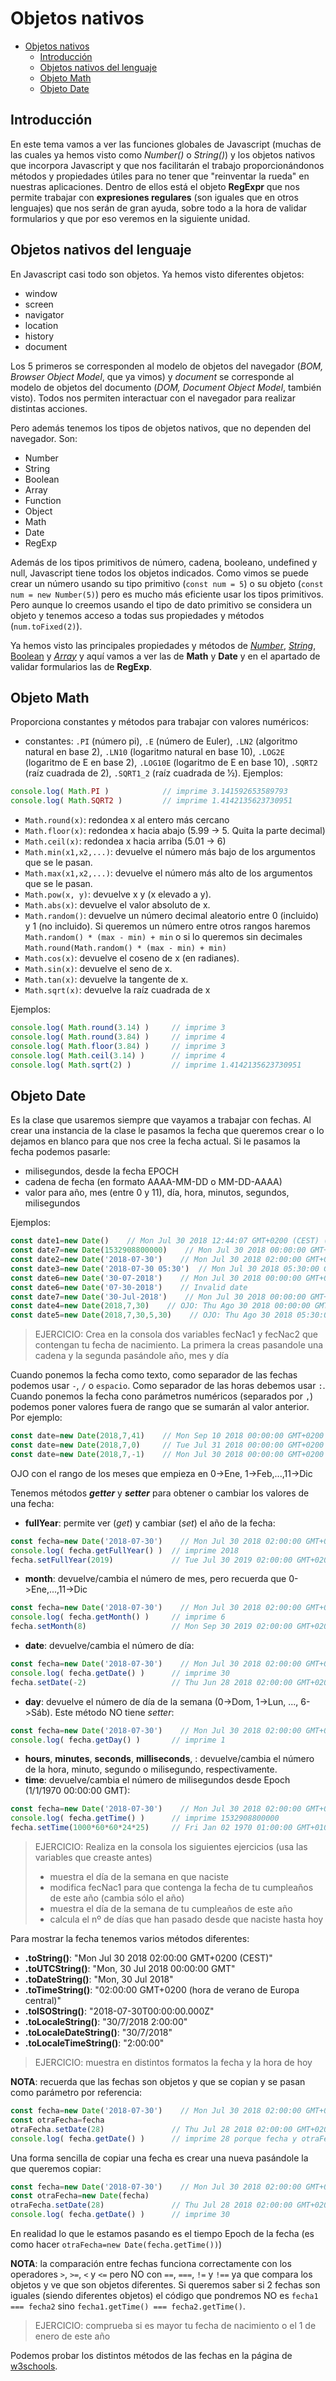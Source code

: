 # Objetos nativos
- [Objetos nativos](#objetos-nativos)
  - [Introducción](#introducción)
  - [Objetos nativos del lenguaje](#objetos-nativos-del-lenguaje)
  - [Objeto Math](#objeto-math)
  - [Objeto Date](#objeto-date)


## Introducción
En este tema vamos a ver las funciones globales de Javascript (muchas de las cuales ya hemos visto como _Number()_ o _String()_) y los objetos nativos que incorpora Javascript y que nos facilitarán el trabajo proporcionándonos métodos y propiedades útiles para no tener que "reinventar la rueda" en nuestras aplicaciones. Dentro de ellos está el objeto **RegExpr** que nos permite trabajar con **expresiones regulares** (son iguales que en otros lenguajes) que nos serán de gran ayuda, sobre todo a la hora de validar formularios y que por eso veremos en la siguiente unidad.

## Objetos nativos del lenguaje
En Javascript casi todo son objetos. Ya hemos visto diferentes objetos:
- window
- screen
- navigator
- location
- history
- document

Los 5 primeros se corresponden al modelo de objetos del navegador (_BOM, Browser Object Model_, que ya vimos) y _document_ se corresponde al modelo de objetos del documento (_DOM, Document Object Model_, también visto). Todos nos permiten interactuar con el navegador para realizar distintas acciones.

Pero además tenemos los tipos de objetos nativos, que no dependen del navegador. Son:
- Number
- String
- Boolean
- Array
- Function
- Object
- Math
- Date
- RegExp

Además de los tipos primitivos de número, cadena, booleano, undefined y null, Javascript tiene todos los objetos indicados. Como vimos se puede crear un número usando su tipo primitivo (`const num = 5`) o su objeto (`const num = new Number(5)`) pero es mucho más eficiente usar los tipos primitivos. Pero aunque lo creemos usando el tipo de dato primitivo se considera un objeto y tenemos acceso a todas sus propiedades y métodos (`num.toFixed(2)`).

Ya hemos visto las principales propiedades y métodos de [_Number_](./01-sintaxis.html#number), [_String_](./01-sintaxis.html#string), [Boolean](./01-sintaxis.html#boolean) y [_Array_](./02-arrays.html) y aquí vamos a ver las de **Math** y **Date** y en el apartado de validar formularios las de **RegExp**.

## Objeto Math
Proporciona constantes y métodos para trabajar con valores numéricos:
* constantes: `.PI` (número pi), `.E` (número de Euler), `.LN2` (algoritmo natural en base 2), `.LN10` (logaritmo natural en base 10), `.LOG2E` (logaritmo de E en base 2), `.LOG10E` (logaritmo de E en base 10), `.SQRT2` (raíz cuadrada de 2), `.SQRT1_2` (raíz cuadrada de 1⁄2). Ejemplos:
```javascript
console.log( Math.PI )            // imprime 3.141592653589793
console.log( Math.SQRT2 )         // imprime 1.4142135623730951
```
* `Math.round(x)`: redondea x al entero más cercano
* `Math.floor(x)`: redondea x hacia abajo (5.99 → 5. Quita la parte decimal)
* `Math.ceil(x)`: redondea x hacia arriba (5.01 → 6)
* `Math.min(x1,x2,...)`: devuelve el número más bajo de los argumentos que se le pasan.
* `Math.max(x1,x2,...)`: devuelve el número más alto de los argumentos que se le pasan.
* `Math.pow(x, y)`: devuelve x y (x elevado a y).
* `Math.abs(x)`: devuelve el valor absoluto de x.
* `Math.random()`: devuelve un número decimal aleatorio entre 0 (incluido) y 1 (no incluido). Si queremos un número entre otros rangos haremos `Math.random() * (max - min) + min` o si lo queremos sin decimales `Math.round(Math.random() * (max - min) + min)`
* `Math.cos(x)`: devuelve el coseno de x (en radianes).
* `Math.sin(x)`: devuelve el seno de x.
* `Math.tan(x)`: devuelve la tangente de x.
* `Math.sqrt(x)`: devuelve la raíz cuadrada de x

Ejemplos:
```javascript
console.log( Math.round(3.14) )     // imprime 3
console.log( Math.round(3.84) )     // imprime 4
console.log( Math.floor(3.84) )     // imprime 3
console.log( Math.ceil(3.14) )      // imprime 4
console.log( Math.sqrt(2) )         // imprime 1.4142135623730951
```

## Objeto Date
Es la clase que usaremos siempre que vayamos a trabajar con fechas. Al crear una instancia de la clase le pasamos la fecha que queremos crear o lo dejamos en blanco para que nos cree la fecha actual. Si le pasamos la fecha podemos pasarle:
- milisegundos, desde la fecha EPOCH
- cadena de fecha (en formato AAAA-MM-DD o MM-DD-AAAA)
- valor para año, mes (entre 0 y 11), día, hora, minutos, segundos, milisegundos

Ejemplos:

```javascript
const date1=new Date()    // Mon Jul 30 2018 12:44:07 GMT+0200 (CEST) (es cuando he ejecutado la instrucción)
const date7=new Date(1532908800000)    // Mon Jul 30 2018 00:00:00 GMT+0200 (CEST) (miliseg. desde 1/1/1070)
const date2=new Date('2018-07-30')    // Mon Jul 30 2018 02:00:00 GMT+0200 (CEST) (la fecha pasada a las 0h. GMT)
const date3=new Date('2018-07-30 05:30')  // Mon Jul 30 2018 05:30:00 GMT+0200 (CEST) (la fecha pasada a las 05:300h. local)
const date6=new Date('30-07-2018')    // Mon Jul 30 2018 00:00:00 GMT+0200 (CEST) (OJO: formato MM-DD-AAAA)
const date6=new Date('07-30-2018')    // Invalid date
const date7=new Date('30-Jul-2018')    // Mon Jul 30 2018 00:00:00 GMT+0200 (CEST) (tb. podemos poner 'July')
const date4=new Date(2018,7,30)    // OJO: Thu Ago 30 2018 00:00:00 GMT+0200 (CEST) (OJO: 0->Ene,1->Feb... y a las 0h. local)
const date5=new Date(2018,7,30,5,30)    // OJO: Thu Ago 30 2018 05:30:00 GMT+0200 (CEST) (OJO: 0->Ene,1->Feb,...)
```

> EJERCICIO: Crea en la consola dos variables fecNac1 y fecNac2 que contengan tu fecha de nacimiento. La primera la creas pasandole una cadena y la segunda pasándole año, mes y día

Cuando ponemos la fecha como texto, como separador de las fechas podemos usar `-`, `/` o `espacio`. Como separador de las horas debemos usar `:`. Cuando ponemos la fecha cono parámetros numéricos (separados por `,`) podemos poner valores fuera de rango que se sumarán al valor anterior. Por ejemplo:

```javascript
const date=new Date(2018,7,41)    // Mon Sep 10 2018 00:00:00 GMT+0200 (CEST) -> 41=31Ago+10
const date=new Date(2018,7,0)     // Tue Jul 31 2018 00:00:00 GMT+0200 (CEST) -> 0=0Ago=31Jul (el anterior)
const date=new Date(2018,7,-1)    // Mon Jul 30 2018 00:00:00 GMT+0200 (CEST) -> -1=0Ago-1=31Jul-1=30Jul
```
OJO con el rango de los meses que empieza en 0->Ene, 1->Feb,...,11->Dic

Tenemos métodos **_getter_** y **_setter_** para obtener o cambiar los valores de una fecha: 
* **fullYear**: permite ver (_get_) y cambiar (_set_) el año de la fecha:
```javascript
const fecha=new Date('2018-07-30')    // Mon Jul 30 2018 02:00:00 GMT+0200 (CEST)
console.log( fecha.getFullYear() )  // imprime 2018
fecha.setFullYear(2019)             // Tue Jul 30 2019 02:00:00 GMT+0200 (CEST)
```
* **month**: devuelve/cambia el número de mes, pero recuerda que 0->Ene,...,11->Dic
```javascript
const fecha=new Date('2018-07-30')    // Mon Jul 30 2018 02:00:00 GMT+0200 (CEST)
console.log( fecha.getMonth() )     // imprime 6
fecha.setMonth(8)                   // Mon Sep 30 2019 02:00:00 GMT+0200 (CEST)
```
* **date**: devuelve/cambia el número de día:
```javascript
const fecha=new Date('2018-07-30')    // Mon Jul 30 2018 02:00:00 GMT+0200 (CEST)
console.log( fecha.getDate() )      // imprime 30
fecha.setDate(-2)                   // Thu Jun 28 2018 02:00:00 GMT+0200 (CEST)
```
* **day**: devuelve el número de día de la semana (0->Dom, 1->Lun, ..., 6->Sáb). Este método NO tiene _setter_:
```javascript
const fecha=new Date('2018-07-30')    // Mon Jul 30 2018 02:00:00 GMT+0200 (CEST)
console.log( fecha.getDay() )       // imprime 1
```
* **hours**, **minutes**, **seconds**, **milliseconds**, : devuelve/cambia el número de la hora, minuto, segundo o milisegundo, respectivamente.
* **time**: devuelve/cambia el número de milisegundos desde Epoch (1/1/1970 00:00:00 GMT):
```javascript
const fecha=new Date('2018-07-30')    // Mon Jul 30 2018 02:00:00 GMT+0200 (CEST)
console.log( fecha.getTime() )      // imprime 1532908800000
fecha.setTime(1000*60*60*24*25)     // Fri Jan 02 1970 01:00:00 GMT+0100 (CET) (le hemos añadido 25 días a Epoch)
```

> EJERCICIO: Realiza en la consola los siguientes ejercicios (usa las variables que creaste antes)
> - muestra el día de la semana en que naciste
> - modifica fecNac1 para que contenga la fecha de tu cumpleaños de este año (cambia sólo el año)
> - muestra el día de la semana de tu cumpleaños de este año
> - calcula el nº de días que han pasado desde que naciste hasta hoy

Para mostrar la fecha tenemos varios métodos diferentes:
* **.toString()**: "Mon Jul 30 2018 02:00:00 GMT+0200 (CEST)"
* **.toUTCString()**: "Mon, 30 Jul 2018 00:00:00 GMT"
* **.toDateString()**: "Mon, 30 Jul 2018"
* **.toTimeString()**: "02:00:00 GMT+0200 (hora de verano de Europa central)"
* **.toISOString()**: "2018-07-30T00:00:00.000Z"
* **.toLocaleString()**: "30/7/2018 2:00:00"
* **.toLocaleDateString()**: "30/7/2018"
* **.toLocaleTimeString()**: "2:00:00"

> EJERCICIO: muestra en distintos formatos la fecha y la hora de hoy

**NOTA**: recuerda que las fechas son objetos y que se copian y se pasan como parámetro por referencia:
```javascript
const fecha=new Date('2018-07-30')    // Mon Jul 30 2018 02:00:00 GMT+0200 (CEST)
const otraFecha=fecha
otraFecha.setDate(28)               // Thu Jul 28 2018 02:00:00 GMT+0200 (CEST)
console.log( fecha.getDate() )      // imprime 28 porque fecha y otraFecha son el mismo objeto
```
Una forma sencilla de copiar una fecha es crear una nueva pasándole la que queremos copiar:
```javascript
const fecha=new Date('2018-07-30')    // Mon Jul 30 2018 02:00:00 GMT+0200 (CEST)
const otraFecha=new Date(fecha)
otraFecha.setDate(28)               // Thu Jul 28 2018 02:00:00 GMT+0200 (CEST)
console.log( fecha.getDate() )      // imprime 30
```

En realidad lo que le estamos pasando es el tiempo Epoch de la fecha (es como hacer `otraFecha=new Date(fecha.getTime())`)

**NOTA**: la comparación entre fechas funciona correctamente con los operadores `>`, `>=`, `<` y `<=` pero NO con `==`, `===`, `!=` y `!==` ya que compara los objetos y ve que son objetos diferentes. Si queremos saber si 2 fechas son iguales (siendo diferentes objetos) el código que pondremos NO es `fecha1 === fecha2` sino `fecha1.getTime() === fecha2.getTime()`.

> EJERCICIO: comprueba si es mayor tu fecha de nacimiento o el 1 de enero de este año

Podemos probar los distintos métodos de las fechas en la página de [w3schools](http://www.w3schools.com/jsref/jsref_obj_date.asp).
